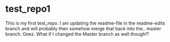 # test_repo1
This is my first test_repo.
I am updating the readme-file in the readme-edits branch and will probably then somehow merge that back into the.. master branch. Geez. What if I changed the Master branch as well though!?
